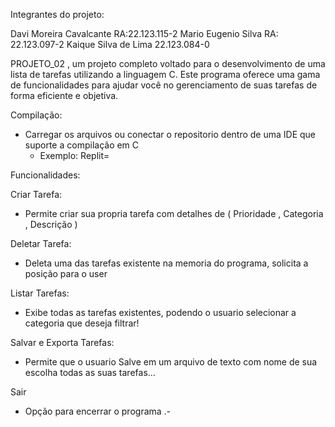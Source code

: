 Integrantes do projeto:

Davi Moreira Cavalcante RA:22.123.115-2
Mario Eugenio Silva RA: 22.123.097-2
Kaique Silva de Lima 22.123.084-0 

PROJETO_02 , um projeto completo voltado para o desenvolvimento de uma lista de tarefas utilizando a linguagem C.
Este programa oferece uma gama de funcionalidades para ajudar você no gerenciamento de suas tarefas de forma eficiente e objetiva.

Compilação:
 - Carregar os arquivos ou conectar o repositorio dentro de uma IDE que suporte a compilação em C
    - Exemplo: Replit=

Funcionalidades:

Criar Tarefa:
 - Permite criar sua propria tarefa com detalhes de ( Prioridade , Categoria , Descrição )

Deletar Tarefa:
 - Deleta uma das tarefas existente na memoria do programa, solicita a posição para o user

Listar Tarefas:
 - Exibe todas as tarefas existentes, podendo o usuario selecionar a categoria que deseja filtrar!

Salvar e Exporta Tarefas:
 - Permite que o usuario Salve em um arquivo de texto com nome de sua escolha todas as suas tarefas...

Sair
 - Opção para encerrar o programa
.-
